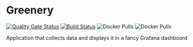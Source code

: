 # Greenery
[![Quality Gate Status](https://sonarcloud.io/api/project_badges/measure?project=c2v4_greenery&metric=alert_status)](https://sonarcloud.io/dashboard?id=c2v4_greenery)
[![Build Status](https://travis-ci.org/c2v4/greenery.svg?branch=master)](https://travis-ci.org/c2v4/greenery)
![Docker Pulls](https://img.shields.io/docker/pulls/c2v4/greenery.svg?label=greenery%20pulls)
![Docker Pulls](https://img.shields.io/docker/pulls/c2v4/greenery-raspberry.svg?label=greenery-raspberry%20pulls)

Application that collects data and displays it in a fancy Grafana dashboard
